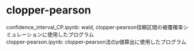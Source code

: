 # clopper-pearson
confidence_interval_CP.ipynb: wald, clopper-pearson信頼区間の被覆確率シミュレーションに使用したプログラム<br>
clopper-pearson.ipynb: clopper-pearson法のp値算出に使用したプログラム
